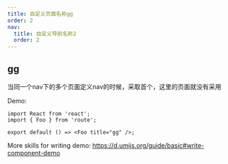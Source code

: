```yaml
---
title: 自定义页面名称gg
order: 2
nav:
  title: 自定义导航名称2
  order: 2
---
```



## gg

当同一个nav下的多个页面定义nav的时候，采取首个，这里的页面就没有采用

Demo:

```tsx
import React from 'react';
import { Foo } from 'route';

export default () => <Foo title="gg" />;
```

More skills for writing demo: https://d.umijs.org/guide/basic#write-component-demo
